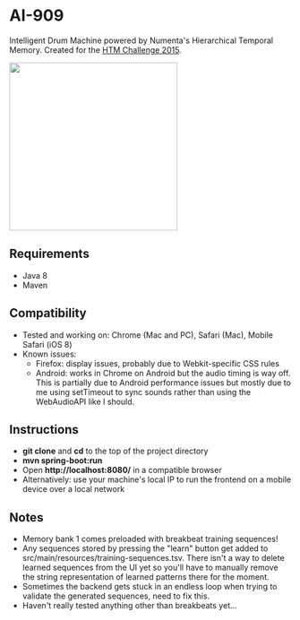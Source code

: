# AI-909
Intelligent Drum Machine powered by Numenta's Hierarchical Temporal Memory. Created for the [HTM Challenge 2015](http://htmchallenge.devpost.com/).

<img src="https://raw.githubusercontent.com/TaylorPeer/AI-909/master/ai909-ipad.png" height="300px">

## Requirements
- Java 8
- Maven

## Compatibility
- Tested and working on: Chrome (Mac and PC), Safari (Mac), Mobile Safari (iOS 8)
- Known issues:
  - Firefox: display issues, probably due to Webkit-specific CSS rules
  - Android: works in Chrome on Android but the audio timing is way off. This is partially due to Android performance issues but mostly due to me using setTimeout to sync sounds rather than using the WebAudioAPI like I should.

## Instructions
- **git clone** and **cd** to the top of the project directory
- **mvn spring-boot:run**
- Open **http://localhost:8080/** in a compatible browser 
- Alternatively: use your machine's local IP to run the frontend on a mobile device over a local network

## Notes
- Memory bank 1 comes preloaded with breakbeat training sequences!
- Any sequences stored by pressing the "learn" button get added to src/main/resources/training-sequences.tsv. There isn't a way to delete learned sequences from the UI yet so you'll have to manually remove the string representation of learned patterns there for the moment.
- Sometimes the backend gets stuck in an endless loop when trying to validate the generated sequences, need to fix this.
- Haven't really tested anything other than breakbeats yet...
